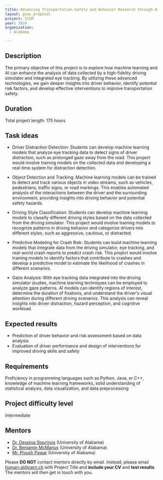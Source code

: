 ```yaml
---
title: Advancing Transportation Safety and Behavior Research through AI
layout: gsoc_proposal
project: ISSR
year: 2024
organization:
  - Alabama

---
```


## Description

The primary objective of this project is to explore how machine learning and AI can enhance the analysis of data collected by a high-fidelity driving simulator and integrated eye tracking. By utilizing these advanced technologies, we gain deeper insights into driver behavior, identify potential risk factors, and develop effective interventions to improve transportation safety.

## Duration

Total project length: 175 hours

## Task ideas

 * Driver Distraction Detection: Students can develop machine learning models that analyze eye tracking data to detect signs of driver distraction, such as prolonged gaze away from the road. This project would involve training models on the collected data and developing a real-time system for distraction detection.

 * Object Detection and Tracking: Machine learning models can be trained to detect and track various objects in video streams, such as vehicles, pedestrians, traffic signs, or road markings. This enables automated analysis of the interactions between the driver and the surrounding environment, providing insights into driving behavior and potential safety hazards.

 * Driving Style Classification: Students can develop machine learning models to classify different driving styles based on the data collected from the driving simulator. This project would involve training models to recognize patterns in driving behavior and categorize drivers into different styles, such as aggressive, cautious, or distracted.

 * Predictive Modeling for Crash Risk: Students can build machine learning models that integrate data from the driving simulator, eye tracking, and real-world crash reports to predict crash risk. This project would involve training models to identify factors that contribute to crashes and develop a predictive model to estimate the likelihood of crashes in different scenarios.

 * Gaze Analysis: With eye tracking data integrated into the driving simulator studies, machine learning techniques can be employed to analyze gaze patterns. AI models can identify regions of interest, determine the duration of fixations, and understand the driver's visual attention during different driving scenarios. This analysis can reveal insights into driver distraction, hazard perception, and cognitive workload.


## Expected results
 * Prediction of driver behavior and risk assessment based on data analysis
 * Evaluation of driver performance and design of interventions for improved driving skills and safety


## Requirements
Proficiency in programming languages such as Python, Java, or C++, knowledge of machine learning frameworks, solid understanding of statistical analysis, data visualization, and data preprocessing

## Project difficulty level
Intermediate


<!-- ## Test
Please use [this link](https://docs.google.com/document/d/10jBBJjum9q6mCwDpeRmvHUrU8MchXdU2TfzPubakqwE/edit) to access the test for this project. -->


## Mentors
  * [Dr. Despina Stavrinos](mailto:human-ai@cern.ch) (University of Alabama)
  * [Dr. Benjamin McManus](mailto:human-ai@cern.ch) (University of Alabama)
  * [Mr. Piyush Pawar](mailto:human-ai@cern.ch) (University of Alabama)






Please **DO NOT** contact mentors directly by email. Instead, please email [human-ai@cern.ch](mailto:human-ai@cern.ch) with Project Title and **include your CV** and **test results**. The mentors will then get in touch with you.


